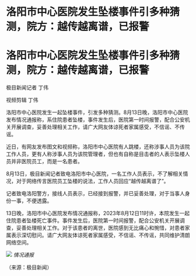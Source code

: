 # 洛阳市中心医院发生坠楼事件引多种猜测，院方：越传越离谱，已报警

# 洛阳市中心医院发生坠楼事件引多种猜测，院方：越传越离谱，已报警

极目新闻记者 丁伟

视频剪辑 丁伟

洛阳市中心医院发生一起坠楼事件，引发多种猜测。8月13日晚，洛阳市中心医院发布情况通报称，系住院患者坠楼，事件发生后，医院第一时间报警，配合公安机关开展调查，妥善处理相关工作，请广大网友体谅死者家属感受，不信谣、不传谣。

近日，有网友发布图文和视频称，洛阳市中心医院有人跳楼，还称涉事人员为该院工作人员，更有人称涉事人员为该院管理者，但也有自称是目击者的人表示坠楼人员并非医院员工，而是一名患者。

8月13日，极目新闻记者致电洛阳市中心医院，一名工作人员表示，不了解相关情况，对于网络传言医院员工坠楼的说法，工作人员回应“越传越离谱了”。

记者致电洛阳警方，接线人员表示，已经接到报警，并已妥善处理，对于当事人身份一事，不便透露。

13日晚，洛阳市中心医院发布情况通报称，2023年8月12日11时许，本院发生一起住院患者坠楼死亡事件。事件发生后，医院第一时间报警，配合公安机关开展调查，妥善处理相关工作。对于该患者的离世，医院感到无比痛心和惋惜，对患者家属表示深切慰问。请广大网友体谅死者家属感受，不信谣、不传谣，共同维护清朗网络空间。

![](https://inews.gtimg.com/om_bt/Oz98slrO1707L30D2gEer0FSYPplQH6YH5Mkh0J1KZxSoAA/1000)
_情况通报_

（来源：极目新闻）


